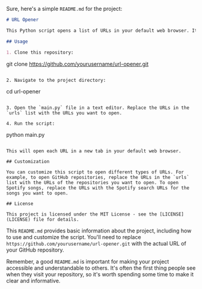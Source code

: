 Sure, here's a simple `README.md` for the project:

```markdown
# URL Opener

This Python script opens a list of URLs in your default web browser. It can be used to open any URLs, including GitHub repositories, Spotify songs, or any other web pages.

## Usage

1. Clone this repository:

   ```
   git clone https://github.com/yourusername/url-opener.git
   ```

2. Navigate to the project directory:

   ```
   cd url-opener
   ```

3. Open the `main.py` file in a text editor. Replace the URLs in the `urls` list with the URLs you want to open.

4. Run the script:

   ```
   python main.py
   ```

   This will open each URL in a new tab in your default web browser.

## Customization

You can customize this script to open different types of URLs. For example, to open GitHub repositories, replace the URLs in the `urls` list with the URLs of the repositories you want to open. To open Spotify songs, replace the URLs with the Spotify search URLs for the songs you want to open.

## License

This project is licensed under the MIT License - see the [LICENSE](LICENSE) file for details.
```

This `README.md` provides basic information about the project, including how to use and customize the script. You'll need to replace `https://github.com/yourusername/url-opener.git` with the actual URL of your GitHub repository.

Remember, a good `README.md` is important for making your project accessible and understandable to others. It's often the first thing people see when they visit your repository, so it's worth spending some time to make it clear and informative.
